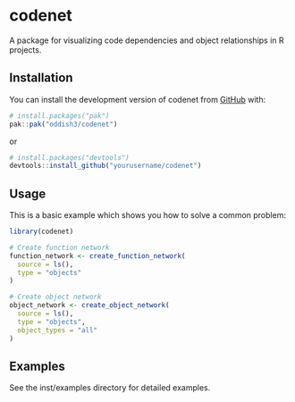 
# codenet

<!-- badges: start -->
<!-- badges: end -->

A package for visualizing code dependencies and object relationships in R projects.


## Installation

You can install the development version of codenet from [GitHub](https://github.com/) with:

``` r
# install.packages("pak")
pak::pak("oddish3/codenet")
```
or 
``` r
# install.packages("devtools")
devtools::install_github("yourusername/codenet")
```

## Usage

This is a basic example which shows you how to solve a common problem:

``` r
library(codenet)

# Create function network
function_network <- create_function_network(
  source = ls(),
  type = "objects"
)

# Create object network
object_network <- create_object_network(
  source = ls(),
  type = "objects",
  object_types = "all"
)
```
## Examples

See the inst/examples directory for detailed examples.

